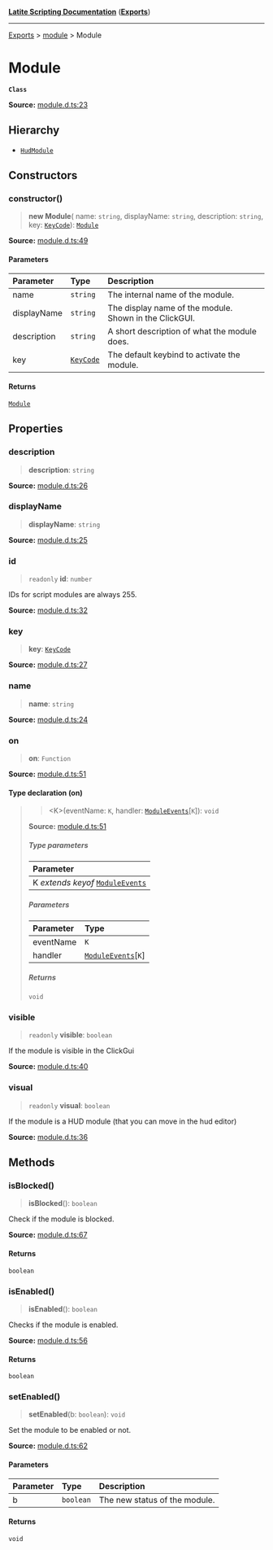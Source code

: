 [**Latite Scripting Documentation**](../../README.md) ([**Exports**](../../exports.md))

---

[Exports](../../exports.md) > [module](../index.md) > Module

# Module

**`Class`**

**Source:** [module.d.ts:23](https://github.com/LatiteScripting/latitescripting.github.io/blob/d4523bf/definitions/module.d.ts#L23)

## Hierarchy

- [`HudModule`](../../module.hudmodule/classes/class.HudModule.md)

## Constructors

### constructor()

> **new Module**(
> name: `string`,
> displayName: `string`,
> description: `string`,
> key: [`KeyCode`](../../module.key/enumerations/enumeration.KeyCode.md)): [`Module`](class.Module.md)

**Source:** [module.d.ts:49](https://github.com/LatiteScripting/latitescripting.github.io/blob/d4523bf/definitions/module.d.ts#L49)

#### Parameters

| Parameter   | Type                                                              | Description                                            |
| :---------- | :---------------------------------------------------------------- | :----------------------------------------------------- |
| name        | `string`                                                          | The internal name of the module.                       |
| displayName | `string`                                                          | The display name of the module. Shown in the ClickGUI. |
| description | `string`                                                          | A short description of what the module does.           |
| key         | [`KeyCode`](../../module.key/enumerations/enumeration.KeyCode.md) | The default keybind to activate the module.            |

#### Returns

[`Module`](class.Module.md)

## Properties

### description

> **description**: `string`

**Source:** [module.d.ts:26](https://github.com/LatiteScripting/latitescripting.github.io/blob/d4523bf/definitions/module.d.ts#L26)

### displayName

> **displayName**: `string`

**Source:** [module.d.ts:25](https://github.com/LatiteScripting/latitescripting.github.io/blob/d4523bf/definitions/module.d.ts#L25)

### id

> `readonly` **id**: `number`

IDs for script modules are always 255.

**Source:** [module.d.ts:32](https://github.com/LatiteScripting/latitescripting.github.io/blob/d4523bf/definitions/module.d.ts#L32)

### key

> **key**: [`KeyCode`](../../module.key/enumerations/enumeration.KeyCode.md)

**Source:** [module.d.ts:27](https://github.com/LatiteScripting/latitescripting.github.io/blob/d4523bf/definitions/module.d.ts#L27)

### name

> **name**: `string`

**Source:** [module.d.ts:24](https://github.com/LatiteScripting/latitescripting.github.io/blob/d4523bf/definitions/module.d.ts#L24)

### on

> **on**: `Function`

**Source:** [module.d.ts:51](https://github.com/LatiteScripting/latitescripting.github.io/blob/d4523bf/definitions/module.d.ts#L51)

#### Type declaration (on)

> > \<K\>(eventName: `K`, handler: [`ModuleEvents`](../interfaces/interface.ModuleEvents.md)[`K`]): `void`
>
> **Source:** [module.d.ts:51](https://github.com/LatiteScripting/latitescripting.github.io/blob/d4523bf/definitions/module.d.ts#L51)
>
> ##### Type parameters
>
> | Parameter                                                                     |
> | :---------------------------------------------------------------------------- |
> | K _extends_ _keyof_ [`ModuleEvents`](../interfaces/interface.ModuleEvents.md) |
>
> ##### Parameters
>
> | Parameter | Type                                                           |
> | :-------- | :------------------------------------------------------------- |
> | eventName | `K`                                                            |
> | handler   | [`ModuleEvents`](../interfaces/interface.ModuleEvents.md)[`K`] |
>
> ##### Returns
>
> `void`

### visible

> `readonly` **visible**: `boolean`

If the module is visible in the ClickGui

**Source:** [module.d.ts:40](https://github.com/LatiteScripting/latitescripting.github.io/blob/d4523bf/definitions/module.d.ts#L40)

### visual

> `readonly` **visual**: `boolean`

If the module is a HUD module (that you can move in the hud editor)

**Source:** [module.d.ts:36](https://github.com/LatiteScripting/latitescripting.github.io/blob/d4523bf/definitions/module.d.ts#L36)

## Methods

### isBlocked()

> **isBlocked**(): `boolean`

Check if the module is blocked.

**Source:** [module.d.ts:67](https://github.com/LatiteScripting/latitescripting.github.io/blob/d4523bf/definitions/module.d.ts#L67)

#### Returns

`boolean`

### isEnabled()

> **isEnabled**(): `boolean`

Checks if the module is enabled.

**Source:** [module.d.ts:56](https://github.com/LatiteScripting/latitescripting.github.io/blob/d4523bf/definitions/module.d.ts#L56)

#### Returns

`boolean`

### setEnabled()

> **setEnabled**(b: `boolean`): `void`

Set the module to be enabled or not.

**Source:** [module.d.ts:62](https://github.com/LatiteScripting/latitescripting.github.io/blob/d4523bf/definitions/module.d.ts#L62)

#### Parameters

| Parameter | Type      | Description                   |
| :-------- | :-------- | :---------------------------- |
| b         | `boolean` | The new status of the module. |

#### Returns

`void`
